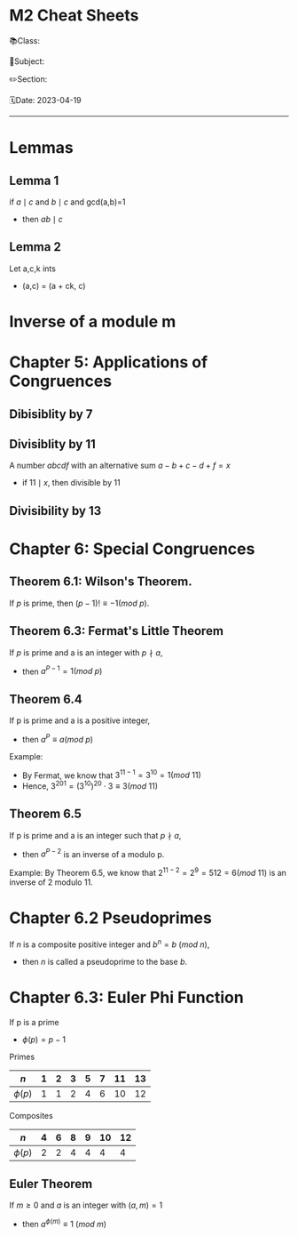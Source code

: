 # M2 Cheat Sheets

📚Class: 

📘Subject: <a href="https://github.com/lamula21/cheat-sheets/blob/main/"></a>

✏️Section: 

🗓️Date: 2023-04-19

---
# Lemmas

## Lemma 1
if $a\mid c$ and $b\mid c$ and gcd(a,b)=1
- then $ab\mid c$

## Lemma 2
Let a,c,k ints
- (a,c) = (a + ck, c)


# Inverse of a module m

# Chapter 5: Applications of Congruences

## Dibisiblity by 7


## Divisiblity by 11
A number $abcdf$ with an alternative sum $a-b+c-d+f = x$ 
- if $11 \mid x$, then divisible by 11


## Divisibility by 13



# Chapter 6: Special Congruences

## Theorem 6.1: Wilson's Theorem. 
If $p$ is prime, then $(p - 1)! \equiv -1(mod\>p)$.

## Theorem 6.3: Fermat's Little Theorem
If $p$ is prime and a is an integer with $p \nmid a$, 
- then $a^{P-1} = 1 (mod\>p)$

## Theorem 6.4
If p is prime and a is a positive integer, 
- then $a^{P} \equiv a (mod\>p)$

Example:
- By Fermat, we know that $3^{11-1} = 3^{10}= 1 (mod\>11)$ 
- Hence, $3^{201} =( 3^{10} )^{20} \cdot 3 \equiv 3 (mod\>11)$

## Theorem 6.5
If p is prime and a is an integer such that $p \nmid a$, 
- then $a^{P-2}$ is an inverse of a modulo p.

Example:
By Theorem 6.5, we know that $2^{11-2} = 2^{9} = 512 = 6 (mod\>11)$ is an inverse of 2 modulo 11.

# Chapter 6.2 Pseudoprimes
If $n$ is a composite positive integer and $b^{n} = b\>(mod\>n)$, 
- then $n$ is called a pseudoprime to the base $b$.


# Chapter 6.3: Euler Phi Function

If p is a prime
- $\phi(p) = p-1$

Primes

| $n$         | 1   | 2   | 3   | 5   | 7   | 11  | 13  |
| --------- | --- | --- | --- | --- | --- | --- | --- |
| $\phi(p)$       | 1   | 1   | 2   | 4   | 6   | 10  | 12  |

Composites

| $n$       | 4   | 6   | 8   | 9   | 10  | 12  |
| --------- | --- | --- | --- | --- | --- | --- |
| $\phi(p)$ | 2   | 2   | 4   | 4   | 4   | 4   |

## Euler Theorem
If $m \geq 0$ and $a$ is an integer with $(a, m) = 1$
- then $a^{\phi(m)} \equiv 1\>(mod\>m)$
